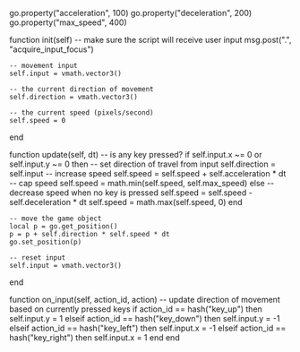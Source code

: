 go.property("acceleration", 100)
go.property("deceleration", 200)
go.property("max_speed", 400)

function init(self)
	-- make sure the script will receive user input
	msg.post(".", "acquire_input_focus")

	-- movement input
	self.input = vmath.vector3()
	
	-- the current direction of movement
	self.direction = vmath.vector3()

	-- the current speed (pixels/second)
	self.speed = 0
end

function update(self, dt)
	-- is any key pressed?
	if self.input.x ~= 0 or self.input.y ~= 0 then
		-- set direction of travel from input
		self.direction = self.input
		-- increase speed
		self.speed = self.speed + self.acceleration * dt
		-- cap speed
		self.speed = math.min(self.speed, self.max_speed)
	else
		-- decrease speed when no key is pressed
		self.speed = self.speed - self.deceleration * dt
		self.speed = math.max(self.speed, 0)
	end

	-- move the game object
	local p = go.get_position()
	p = p + self.direction * self.speed * dt
	go.set_position(p)

	-- reset input
	self.input = vmath.vector3()
end

function on_input(self, action_id, action)
	-- update direction of movement based on currently pressed keys
	if action_id == hash("key_up") then
		self.input.y = 1
	elseif action_id == hash("key_down") then
		self.input.y = -1
	elseif action_id == hash("key_left") then
		self.input.x = -1
	elseif action_id == hash("key_right") then
		self.input.x = 1
	end
end